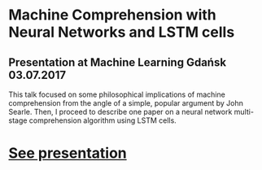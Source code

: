 # Machine Comprehension with Neural Networks and LSTM cells
## Presentation at Machine Learning Gdańsk 03.07.2017
This talk focused on some philosophical implications of machine comprehension from the angle of a simple, popular argument by John Searle.
Then, I proceed to describe one paper on a neural network multi-stage comprehension algorithm using LSTM cells.

# <a href src="https://github.com/Adamage/adamage.github.io/blob/master/pres/Machine_comprehension_with_neural_nets_chinese_rooms.pdf">See presentation</a>
